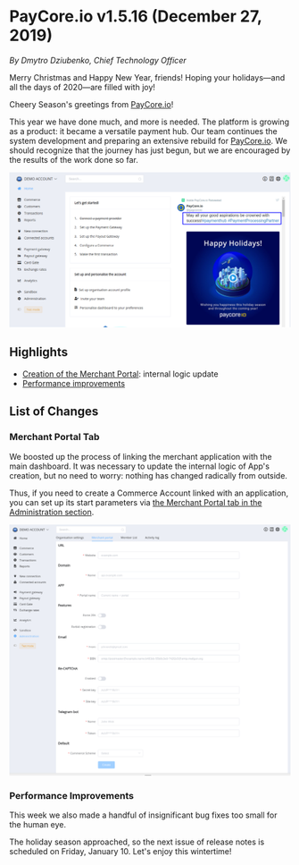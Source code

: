 # **PayCore.io v1.5.16 (December 27, 2019)**

*By Dmytro Dziubenko, Chief Technology Officer*

Merry Christmas and Happy New Year, friends! Hoping your holidays—and all the days of 2020—are filled with joy!

Cheery Season's greetings from [PayCore.io](https://paycore.io/)!

This year we have done much, and more is needed. The platform is growing as a product: it became a versatile payment hub. Our team continues the system development and preparing an extensive rebuild for [PayCore.io](https://paycore.io/).  We should recognize that the journey has just begun, but we are encouraged by the results of the work done so far.

![Dashboard](images/v1.5.16/dashboard.png)

## Highlights

* [Creation of the Merchant Portal](#merchant-portal-tab): internal logic update
* [Performance improvements](#performance-improvements)

## List of Changes

### Merchant Portal Tab

We boosted up the process of linking the merchant application with the main dashboard.  It was necessary to update the internal logic of App's creation, but no need to worry: nothing has changed radically from outside.

Thus, if you need to create a Commerce Account linked with an application, you can set up its start parameters via [the Merchant Portal tab in the Administration section](https://dashboard.paycore.io/administration/merchant-portal).

![Merchant portal](images/v1.5.16/merchant-app.png)

<!--
### New Integrations

| Provider | Name  | New features |
|:-:|:-:|:-:|
| <img src="https://static.openfintech.io/payment_providers/accentpay/logo.png?w=70" width="70px"> | [Accentpay](/connectors/accentpay/) | Refunds |
| <img src="https://static.openfintech.io/payment_providers/alfabank/logo.svg?w=70" width="70px"> | [Alfa-Bank](/connectors/alfabank/) | Refunds |
| <img src="https://static.openfintech.io/payment_providers/cypix/logo.svg?w=70" width="70px"> | [Cypix](/connectors/cypix/) | Refunds |
| <img src="https://static.openfintech.io/payment_providers/exactly/logo.svg?w=70" width="70px"> | [Exactly](/connectors/exactly/) | Refunds |
| <img src="https://static.openfintech.io/payment_providers/forwardbank/logo.svg?w=70" width="70px"> | [Forward Bank](/connectors/forwardbank/) | Payouts, Refunds |
| <img src="https://static.openfintech.io/payment_providers/paybox/logo.svg?w=70" width="70px"> | [PayBox](/connectors/paybox/) | Refunds |
| <img src="https://static.openfintech.io/payment_providers/paylink/logo.png?w=70" width="70px"> | [PayLink](/connectors/paylink/) | Refunds |
| <img src="https://static.openfintech.io/payment_providers/tkbpay/logo.svg?w=70" width="70px"> | [TKB Pay](/connectors/tkbpay/) | Refunds |
| <img src="https://static.openfintech.io/payment_providers/wirecard/logo.svg?w=70" width="70px"> | [Wirecard](/connectors/wirecard/) | Host-to-Host Payments |
| <img src="https://static.openfintech.io/payment_providers/wlandpay/logo.png?w=70" width="70px"> | [WonderlandPay](/connectors/wlandpay/) | Refunds |
| <img src="https://static.openfintech.io/payment_providers/xpate/logo.svg?w=70" width="70px"> | [xpate](/connectors/xpate/) | Refunds |
-->

### Performance Improvements

This week we also made a handful of insignificant bug fixes too small for the human eye.

The holiday season approached, so the next issue of release notes is scheduled on Friday, January 10.  Let's enjoy this wintertime!
